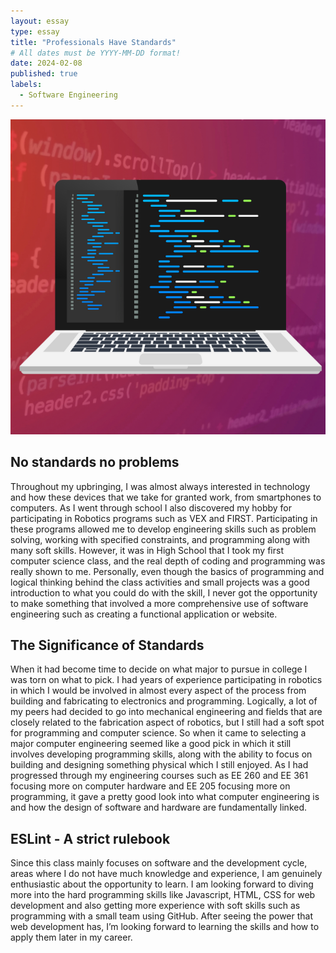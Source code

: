 ```yaml
---
layout: essay
type: essay
title: "Professionals Have Standards"
# All dates must be YYYY-MM-DD format!
date: 2024-02-08
published: true
labels:
  - Software Engineering
---
```


<img class="img-fluid" src="../img/programming.png">

## No standards no problems

Throughout my upbringing, I was almost always interested in technology and how these devices that we take for granted work, from smartphones to computers. As I went through school I also discovered my hobby for participating in Robotics programs such as VEX and FIRST. Participating in these programs allowed me to develop engineering skills such as problem solving, working with specified constraints, and programming along with many soft skills. However, it was in High School that I took my first computer science class, and the real depth of coding and programming was really shown to me. Personally, even though the basics of programming and logical thinking behind the class activities and small projects was a good introduction to what you could do with the skill, I never got the opportunity to make something that involved a more comprehensive use of software engineering such as creating a functional application or website.

## The Significance of Standards

When it had become time to decide on what major to pursue in college I was torn on what to pick. I had years of experience participating in robotics in which I would be involved in almost every aspect of the process from building and fabricating to electronics and programming. Logically, a lot of my peers had decided to go into mechanical engineering and fields that are closely related to the fabrication aspect of robotics, but I still had a soft spot for programming and computer science. So when it came to selecting a major computer engineering seemed like a good pick in which it still involves developing programming skills, along with the ability to focus on building and designing something physical which I still enjoyed.  As I had progressed through my engineering courses such as EE 260 and EE 361 focusing more on computer hardware and EE 205 focusing more on programming, it gave a pretty good look into what computer engineering is and how the design of software and hardware are fundamentally linked.

## ESLint - A strict rulebook

Since this class mainly focuses on software and the development cycle, areas where I do not have much knowledge and experience, I am genuinely enthusiastic about the opportunity to learn. I am looking forward to diving more into the hard programming skills like Javascript, HTML, CSS for web development and also getting more experience with soft skills such as programming with a small team using GitHub. After seeing the power that web development has, I’m looking forward to learning the skills and how to apply them later in my career.
